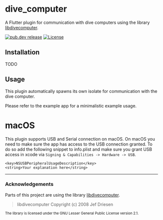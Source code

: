 # dive_computer

A Flutter plugin for communication with dive computers using the library [libdivecomputer](http://www.libdivecomputer.org/).

[![pub.dev release][release]][release]
[![License][license]](LICENSE)


## Installation

TODO


## Usage

This plugin automatically spawns its own isolate for communication with the dive computer.

Please refer to the example app for a minimalistic example usage.

# macOS

This plugin supports USB and Serial connection on macOS. On macOS you need to make sure the app has access to the USB connection granted. To do so add the following snippet to info.plist and make sure you grant USB access in xcode via `Signing & Capabilities -> Hardware -> USB`.
```
<key>NSUSBPeripheralUsageDescription</key>
<string>Your explanation here</string>
```

---

### Acknowledgements

Parts of this project are using the library [libdivecomputer](https://www.libdivecomputer.org/).

> libdivecomputer Copyright (c) 2008 Jef Driesen

<sup>The library is licensed under the GNU Lesser General Public License version 2.1.</sup>

[license]: https://img.shields.io/github/license/DiveNote/dive_computer.svg?style=for-the-badge
[release]: https://img.shields.io/pub/v/dive_computer?style=for-the-badge

